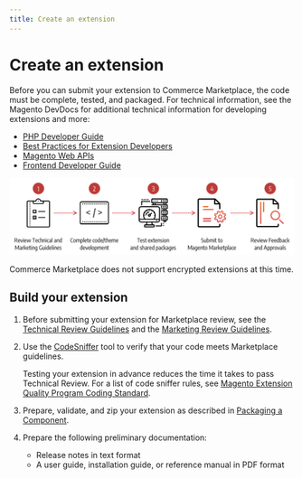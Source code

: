 ```yaml
---
title: Create an extension
---
```


# Create an extension

Before you can submit your extension to Commerce Marketplace, the code must be complete, tested, and packaged. For technical information, see the Magento DevDocs for additional technical information for developing extensions and more:

-  [PHP Developer Guide](https://developer.adobe.com/commerce/php/development/)
-  [Best Practices for Extension Developers](https://developer.adobe.com/commerce/php/best-practices/)
-  [Magento Web APIs](https://developer.adobe.com/commerce/webapi/get-started/)
-  [Frontend Developer Guide](https://developer.adobe.com/commerce/frontend-core/guide/)

![](_images/extension-prep.png)

<InlineAlert variant="info" slots="text"/>

Commerce Marketplace does not support encrypted extensions at this time.

## Build your extension

1. Before submitting your extension for Marketplace review, see the [Technical Review Guidelines](technical-review-guidelines.md) and the [Marketing Review Guidelines](marketing-review-guidelines.md).

1. Use the [CodeSniffer](https://github.com/squizlabs/PHP_CodeSniffer) tool to verify that your code meets Marketplace guidelines.

   Testing your extension in advance reduces the time it takes to pass Technical Review. For a list of code sniffer rules, see [Magento Extension Quality Program Coding Standard](https://github.com/magento/marketplace-eqp).

1. Prepare, validate, and zip your extension as described in [Packaging a Component](https://developer.adobe.com/commerce/php/development/package/component/).

1. Prepare the following preliminary documentation:

   -  Release notes in text format
   -  A user guide, installation guide, or reference manual in PDF format
